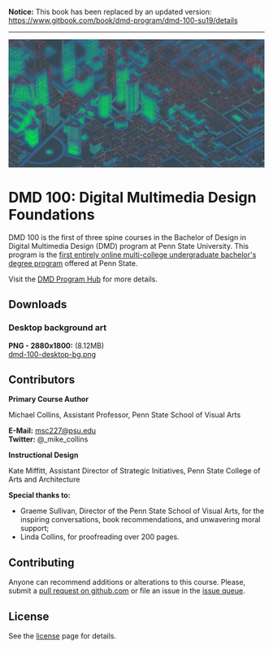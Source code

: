 **Notice:** This book has been replaced by an updated version: https://www.gitbook.com/book/dmd-program/dmd-100-su19/details

***

![dmd 100 course background art](/assets/dmd100-bg-compressed-cropped.jpg)

# DMD 100: Digital Multimedia Design Foundations

DMD 100 is the first of three spine courses in the Bachelor of Design in Digital Multimedia Design \(DMD\) program at Penn State University. This program is the [first entirely online multi-college undergraduate bachelor's degree program](https://artsandarchitecture.psu.edu/news/e-learning-institute-launches-digital-multimedia-design-online-degree) offered at Penn State.

Visit the [DMD Program Hub](http://dmd.psu.edu/) for more details.

## Downloads

### Desktop background art

**PNG - 2880x1800:** \(8.12MB\)  
[dmd-100-desktop-bg.png](https://github.com/dmd-program/dmd-course-graphics/blob/master/dmd-100-desktop-bg.png?raw=true)

## Contributors

**Primary Course Author**

Michael Collins, Assistant Professor, Penn State School of Visual Arts

**E-Mail:** msc227@psu.edu  
**Twitter:** @\_mike\_collins

**Instructional Design**

Kate Miffitt, Assistant Director of Strategic Initiatives, Penn State College of Arts and Architecture

**Special thanks to:**

* Graeme Sullivan, Director of the Penn State School of Visual Arts, for the inspiring conversations, book recommendations, and unwavering moral support;
* Linda Collins, for proofreading over 200 pages.

## Contributing

Anyone can recommend additions or alterations to this course. Please, submit a [pull request on github.com](https://github.com/dmd-program/dmd-100-sp19) or file an issue in the [issue queue](https://github.com/dmd-program/dmd-100-sp19/issues).

## License

See the [license](/LICENSE.md) page for details.

